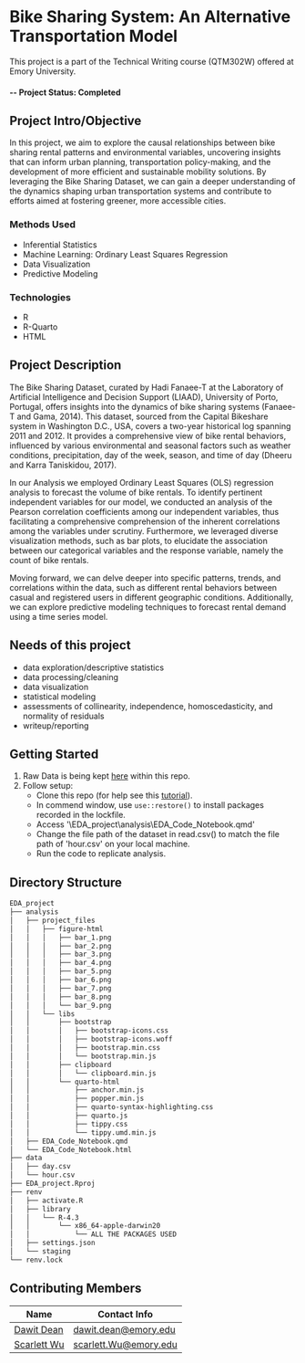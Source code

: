 # Bike Sharing System: An Alternative Transportation Model
This project is a part of the Technical Writing course (QTM302W) offered at Emory University. 


#### -- Project Status: Completed


## Project Intro/Objective
In this project, we aim to explore the causal relationships between bike sharing rental patterns and environmental variables, uncovering insights that can inform urban planning, transportation policy-making, and the development of more efficient and sustainable mobility solutions. By leveraging the Bike Sharing Dataset, we can gain a deeper understanding of the dynamics shaping urban transportation systems and contribute to efforts aimed at fostering greener, more accessible cities.


### Methods Used
* Inferential Statistics
* Machine Learning: Ordinary Least Squares Regression 
* Data Visualization
* Predictive Modeling


### Technologies
* R 
* R-Quarto
* HTML




## Project Description
The Bike Sharing Dataset, curated by Hadi Fanaee-T at the Laboratory of Artificial Intelligence and Decision Support (LIAAD), University of Porto, Portugal, offers insights into the dynamics of bike sharing systems (Fanaee-T and Gama, 2014). This dataset, sourced from the Capital Bikeshare system in Washington D.C., USA, covers a two-year historical log spanning 2011 and 2012. It provides a comprehensive view of bike rental behaviors, influenced by various environmental and seasonal factors such as weather conditions, precipitation, day of the week, season, and time of day (Dheeru and Karra Taniskidou, 2017). 

In our Analysis we employed Ordinary Least Squares (OLS) regression analysis to forecast the volume of bike rentals. To identify pertinent independent variables for our model, we conducted an analysis of the Pearson correlation coefficients among our independent variables, thus facilitating a comprehensive comprehension of the inherent correlations among the variables under scrutiny. Furthermore, we leveraged diverse visualization methods, such as bar plots, to elucidate the association between our categorical variables and the response variable, namely the count of bike rentals.

Moving forward, we can delve deeper into specific patterns, trends, and correlations within the data, such as different rental behaviors between casual and registered users in different geographic conditions. Additionally, we can explore predictive modeling techniques to forecast rental demand using a time series model.


## Needs of this project
- data exploration/descriptive statistics
- data processing/cleaning
- data visualization
- statistical modeling
- assessments of collinearity, independence, homoscedasticity, and normality of residuals
- writeup/reporting


## Getting Started
1. Raw Data is being kept [here](data/hour.csv) within this repo.
2. Follow setup:
   - Clone this repo (for help see this [tutorial](https://help.github.com/articles/cloning-a-repository/)).
   - In commend window, use `use::restore()` to install packages recorded in the lockfile.
   - Access '\EDA_project\analysis\EDA_Code_Notebook.qmd'
   - Change the file path of the dataset in read.csv() to match the file path of 'hour.csv' on your local machine.
   - Run the code to replicate analysis.


## Directory Structure
``` bash
EDA_project
├── analysis
│   ├── project_files
│   │   ├── figure-html
│   │   │   ├── bar_1.png
│   │   │   ├── bar_2.png
│   │   │   ├── bar_3.png
│   │   │   ├── bar_4.png
│   │   │   ├── bar_5.png
│   │   │   ├── bar_6.png
│   │   │   ├── bar_7.png
│   │   │   ├── bar_8.png
│   │   │   └── bar_9.png
│   │   └── libs
│   │       ├── bootstrap
│   │       │   ├── bootstrap-icons.css
│   │       │   ├── bootstrap-icons.woff
│   │       │   ├── bootstrap.min.css
│   │       │   └── bootstrap.min.js
│   │       ├── clipboard
│   │       │   └── clipboard.min.js
│   │       └── quarto-html
│   │           ├── anchor.min.js
│   │           ├── popper.min.js
│   │           ├── quarto-syntax-highlighting.css
│   │           ├── quarto.js
│   │           ├── tippy.css
│   │           └── tippy.umd.min.js
│   ├── EDA_Code_Notebook.qmd
│   └── EDA_Code_Notebook.html
├── data
│   ├── day.csv
│   └── hour.csv
├── EDA_project.Rproj
├── renv
│   ├── activate.R
│   ├── library
│   │   └── R-4.3
│   │       └── x86_64-apple-darwin20
│   │           └── ALL THE PACKAGES USED
│   ├── settings.json
│   └── staging
└── renv.lock
```

## Contributing Members

|Name     |  Contact Info   | 
|---------|-----------------|
|[Dawit Dean](https://github.com/Uchimata1)| dawit.dean@emory.edu       |
|[Scarlett Wu](https://github.com/Scarlett1024) |     scarlett.Wu@emory.edu    |

